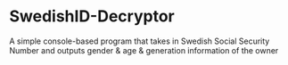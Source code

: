 # SwedishID-Decryptor
A simple console-based program that takes in Swedish Social Security Number and outputs gender &amp; age &amp; generation information of the owner
